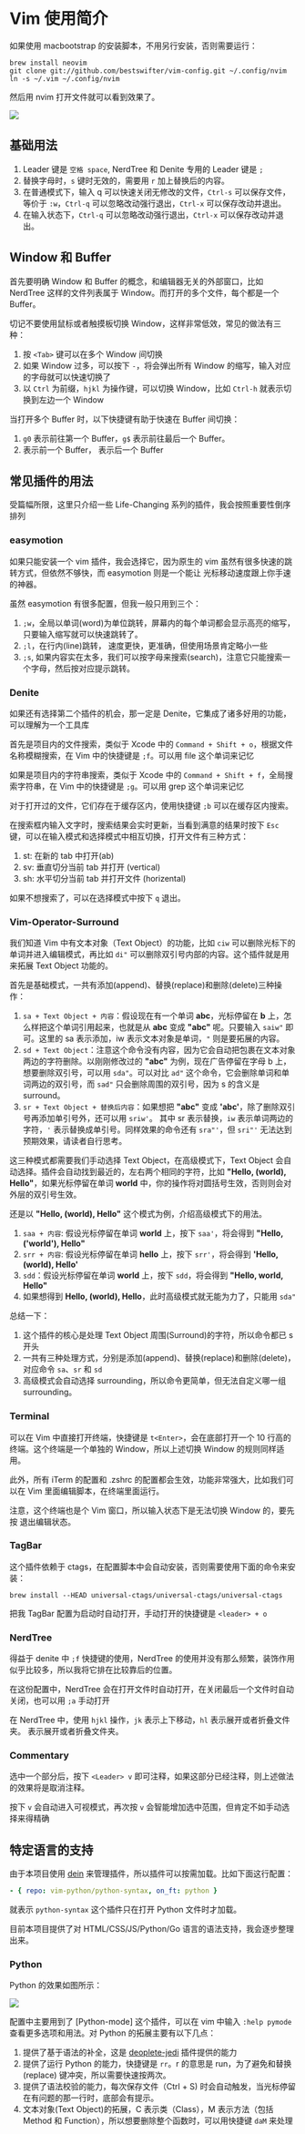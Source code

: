 # Vim 使用简介

如果使用 macbootstrap 的安装脚本，不用另行安装，否则需要运行：

```shell
brew install neovim
git clone git://github.com/bestswifter/vim-config.git ~/.config/nvim
ln -s ~/.vim ~/.config/nvim
```

然后用 nvim 打开文件就可以看到效果了。

![](http://blog.bestswifter.com/WX20180110-204528@2x.png)

## 基础用法

1. Leader 键是 `空格 space`, NerdTree 和 Denite 专用的 Leader 键是 `;`
2. 替换字母时，`s` 键时无效的，需要用 `r` 加上替换后的内容。
3. 在普通模式下，输入 q 可以快速关闭无修改的文件，`Ctrl-s` 可以保存文件，等价于
   `:w`，`Ctrl-q` 可以忽略改动强行退出，`Ctrl-x` 可以保存改动并退出。
4. 在输入状态下，`Ctrl-q` 可以忽略改动强行退出，`Ctrl-x` 可以保存改动并退出。

## Window 和 Buffer

首先要明确 Window 和 Buffer 的概念，和编辑器无关的外部窗口，比如 NerdTree
这样的文件列表属于 Window。而打开的多个文件，每个都是一个 Buffer。

切记不要使用鼠标或者触摸板切换 Window，这样非常低效，常见的做法有三种：

1. 按 `<Tab>` 键可以在多个 Window 间切换
2. 如果 Window 过多，可以按下 `-`，将会弹出所有 Window 的缩写，输入对应的字母就可以快速切换了
3. 以 `Ctrl` 为前缀，`hjkl` 为操作键，可以切换 Window，比如 `Ctrl-h` 就表示切换到左边一个 Window

当打开多个 Buffer 时，以下快捷键有助于快速在 Buffer 间切换：

1. `g0` 表示前往第一个 Buffer，`g$` 表示前往最后一个 Buffer。
2. <F9> 表示前一个 Buffer，<F10> 表示后一个 Buffer

## 常见插件的用法

受篇幅所限，这里只介绍一些 Life-Changing 系列的插件，我会按照重要性倒序排列

### easymotion

如果只能安装一个 vim 插件，我会选择它，因为原生的 vim
虽然有很多快速的跳转方式，但依然不够快，而 easymotion 则是一个能让
光标移动速度跟上你手速的神器。

虽然 easymotion 有很多配置，但我一般只用到三个：

1. `;w`，全局以单词(word)为单位跳转，屏幕内的每个单词都会显示高亮的缩写，只要输入缩写就可以快速跳转了。
2. `;l`，在行内(line)跳转， 速度更快，更准确，但使用场景肯定略小一些
3. `;s`, 如果内容实在太多，我们可以按字母来搜索(search)，注意它只能搜索一个字母，然后按对应提示跳转。

### Denite

如果还有选择第二个插件的机会，那一定是 Denite，它集成了诸多好用的功能，可以理解为一个工具库

首先是项目内的文件搜索，类似于 Xcode 中的 `Command + Shift + o`，根据文件名称模糊搜索，在 Vim 中的快捷键是 `;f`。可以用 file 这个单词来记忆

如果是项目内的字符串搜索，类似于 Xcode 中的 `Command + Shift + f`，全局搜索字符串，在 Vim 中的快捷键是 `;g`。可以用 grep 这个单词来记忆

对于打开过的文件，它们存在于缓存区内，使用快捷键 `;b` 可以在缓存区内搜索。

在搜索框内输入文字时，搜索结果会实时更新，当看到满意的结果时按下 `Esc` 键，可以在输入模式和选择模式中相互切换，打开文件有三种方式：

1. st: 在新的 tab 中打开(ab)
2. sv: 垂直切分当前 tab 并打开 (vertical)
3. sh: 水平切分当前 tab 并打开文件 (horizental)

如果不想搜索了，可以在选择模式中按下 `q` 退出。

### Vim-Operator-Surround

我们知道 Vim 中有文本对象（Text Object）的功能，比如 `ciw` 可以删除光标下的单词并进入编辑模式，再比如 `di"` 可以删除双引号内部的内容。这个插件就是用来拓展 Text Object 功能的。

首先是基础模式，一共有添加(append)、替换(replace)和删除(delete)三种操作：

1. `sa + Text Object + 内容`：假设现在有一个单词 **abc**，光标停留在 **b** 上，怎么样把这个单词引用起来，也就是从 **abc** 变成 **"abc"** 呢。只要输入 `saiw"` 即可。这里的 sa 表示添加，iw 表示文本对象是单词，`"` 则是要拓展的内容。
2. `sd + Text Object`：注意这个命令没有内容，因为它会自动把包裹在文本对象两边的字符删除。以刚刚修改过的 **"abc"** 为例，现在广告停留在字母 b 上，想要删除双引号，可以用 `sda"`。可以对比 `ad"` 这个命令，它会删除单词和单词两边的双引号，而 `sad"` 只会删除周围的双引号，因为 s 的含义是 surround。
3. `sr + Text Object + 替换后内容`：如果想把 **"abc"** 变成 **'abc'**，除了删除双引号再添加单引号外，还可以用 `sriw'`。 其中 sr 表示替换，`iw` 表示单词两边的字符，`'` 表示替换成单引号。同样效果的命令还有 `sra"'`，但 `sri"'` 无法达到预期效果，请读者自行思考。

这三种模式都需要我们手动选择 Text Object，在高级模式下，Text Object 会自动选择。插件会自动找到最近的，左右两个相同的字符，比如 **"Hello, (world), Hello"**，如果光标停留在单词 **world** 中，你的操作将对圆括号生效，否则则会对外层的双引号生效。

还是以 **"Hello, (world), Hello"** 这个模式为例，介绍高级模式下的用法。

1. `saa + 内容`: 假设光标停留在单词 **world** 上，按下 `saa'`，将会得到 **"Hello, ('world'), Hello"**
2. `srr + 内容`: 假设光标停留在单词 **hello** 上，按下 `srr'`，将会得到 **'Hello, (world), Hello'**
3. `sdd`：假设光标停留在单词 **world** 上，按下 `sdd`，将会得到 **"Hello, world, Hello"**
4. 如果想得到 **Hello, (world), Hello**，此时高级模式就无能为力了，只能用 `sda"`

总结一下：

1. 这个插件的核心是处理 Text Object 周围(Surround)的字符，所以命令都已 s 开头
2. 一共有三种处理方式，分别是添加(append)、替换(replace)和删除(delete)，对应命令 `sa`、`sr` 和 `sd`
3. 高级模式会自动选择 surrounding，所以命令更简单，但无法自定义哪一组 surrounding。

### Terminal

可以在 Vim 中直接打开终端，快捷键是 `t<Enter>`，会在底部打开一个 10 行高的终端。这个终端是一个单独的 Window，所以上述切换 Window 的规则同样适用。

此外，所有 iTerm 的配置和 .zshrc 的配置都会生效，功能非常强大，比如我们可以在 Vim 里面编辑脚本，在终端里面运行。

注意，这个终端也是个 Vim 窗口，所以输入状态下是无法切换 Window 的，要先按 <Esc> 退出编辑状态。

### TagBar

这个插件依赖于 ctags，在配置脚本中会自动安装，否则需要使用下面的命令来安装：

```shell
brew install --HEAD universal-ctags/universal-ctags/universal-ctags
```

把我 TagBar 配置为启动时自动打开，手动打开的快捷键是 `<leader> + o`

### NerdTree

得益于 denite 中 `;f` 快捷键的使用，NerdTree 的使用并没有那么频繁，装饰作用似乎比较多，所以我将它排在比较靠后的位置。

在这份配置中，NerdTree 会在打开文件时自动打开，在关闭最后一个文件时自动关闭，也可以用 `;a` 手动打开

在 NerdTree 中，使用 `hjkl` 操作，`jk` 表示上下移动，`hl` 表示展开或者折叠文件夹。
表示展开或者折叠文件夹。

### Commentary

选中一个部分后，按下 `<Leader> v` 即可注释，如果这部分已经注释，则上述做法的效果将是取消注释。

按下 `v` 会自动进入可视模式，再次按 `v` 会智能增加选中范围，但肯定不如手动选择来得精确

## 特定语言的支持

由于本项目使用 [dein](https://github.com/Shougo/dein.vim) 来管理插件，所以插件可以按需加载。比如下面这行配置：

```yaml
- { repo: vim-python/python-syntax, on_ft: python }
```

就表示 `python-syntax` 这个插件只在打开 Python 文件时才加载。

目前本项目提供了对 HTML/CSS/JS/Python/Go 语言的语法支持，我会逐步整理出来。

### Python

Python 的效果如图所示：

![](http://images.bestswifter.com/2018-01-13-5.39.32.png)

配置中主要用到了 [Python-mode] 这个插件，可以在 vim 中输入 `:help pymode` 查看更多选项和用法。对 Python 的拓展主要有以下几点：

1. 提供了基于语法的补全，这是 [deoplete-jedi](https://github.com/zchee/deoplete-jedi) 插件提供的能力
2. 提供了运行 Python 的能力，快捷键是 `rr`。r 的意思是 run，为了避免和替换(replace) 键冲突，所以需要快速按两次。
3. 提供了语法校验的能力，每次保存文件（Ctrl + S) 时会自动触发，当光标停留在有问题的那一行时，底部会有提示。
4. 文本对象(Text Object)的拓展，C 表示类（Class），M 表示方法（包括 Method 和 Function），所以想要删除整个函数时，可以用快捷键 `daM` 来处理


